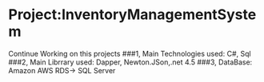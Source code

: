 # Project:InventoryManagementSystem
 Continue Working on this projects
###1, Main Technologies used: C#, Sql
###2, Main Librrary used: Dapper, Newton.JSon,.net 4.5
###3, DataBase: Amazon AWS RDS-> SQL Server
